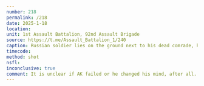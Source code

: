 ```yaml
---
number: 218
permalink: /218
date: 2025-1-18
location: 
unit: 1st Assault Battalion, 92nd Assault Brigade
source: https://t.me/Assault_Battalion_1/240
caption: Russian soldier lies on the ground next to his dead comrade, he appears to be trying to shoot himself but his AK won't work
timecode: 
method: shot
nsfl: 
inconclusive: true
comment: It is unclear if AK failed or he changed his mind, after all.
---
```

<script async src="https://telegram.org/js/telegram-widget.js?22" data-telegram-post="ukr_pics/25608" data-width="100%" data-userpic="false"></script>